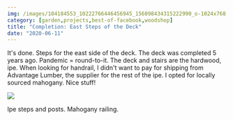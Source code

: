 ```yaml
---
img: /images/104184553_10222766446456945_156098434315222990_o-1024x768.jpg
category: [garden,projects,best-of-facebook,woodshop]
title: "Completion: East Steps of the Deck"
date: "2020-06-11"
---
```


It's done. Steps for the east side of the deck. The deck was completed 5 years ago. Pandemic = round-to-it. The deck and stairs are the hardwood, ipe. When looking for handrail, I didn't want to pay for shipping from Advantage Lumber, the supplier for the rest of the ipe. I opted for locally sourced mahogany. Nice stuff!

![](/images/104184553_10222766446456945_156098434315222990_o-1024x768.jpg)

Ipe steps and posts. Mahogany railing.
